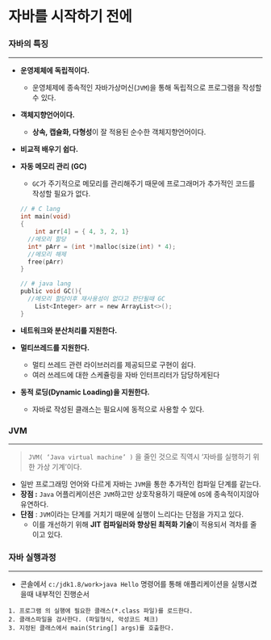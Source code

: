 # 자바를 시작하기 전에

### 자바의 특징

---

- **운영제체에 독립적이다.**
    - 운영체제에 종속적인 자바가상머신(`JVM`)을 통해 독립적으로  프로그램을 작성할 수 있다.
- **객체지향언어이다.**
    - **상속, 캡슐화, 다형성**이 잘 적용된 순수한 객체지향언어이다.
- **비교적 배우기 쉽다.**
- **자동 메모리 관리 (GC)**
    - `GC`가 주기적으로 메모리를 관리해주기 때문에 프로그래머가 추가적인 코드를 작성할 필요가 없다.
    
    ```c
    // # C lang
    int main(void)
    {
    	int arr[4] = { 4, 3, 2, 1}
      //메모리 할당
      int* pArr = (int *)malloc(size(int) * 4);
      //메모리 해제
      free(pArr)
    }
    
    // # java lang
    public void GC(){
      //메모리 할당이후 재사용성이 없다고 판단될때 GC
    	List<Integer> arr = new ArrayList<>();
    }
    ```
    
- **네트워크와 분산처리를 지원한다.**
- **멀티쓰레드를 지원한다.**
    - 멀티 쓰레드 관련 라이브러리를 제공되므로 구현이 쉽다.
    - 여러 쓰레드에 대한 스케쥴링을 자바 인터프리터가 담당하게된다
- **동적 로딩(Dynamic Loading)을 지원한다.**
    - 자바로 작성된 클래스는 필요시에 동적으로 사용할 수 있다.
    

### JVM

---

> `JVM( ‘Java virtual machine’ )` 을 줄인 것으로 직역시 ‘자바를 실행하기 위한 가상 기계’이다.
> 
- 일반 프로그래밍 언어와 다르게 자바는 `JVM`을 통한 추가적인 컴파일 단계를 같는다.
- **장점 :** `Java` 어플리케이션은 `JVM`하고만 상호작용하기 때문에 `OS`에 종속적이지않아 유연하다.
- **단점** : `JVM`이라는 단계를 거치기 때문에 실행이 느리다는 단점을 가지고 있다.
    - 이를 개선하기 위해 **JIT 컴파일러와 향상된 최적화 기술**이 적용되서 격차를 줄이고 있다.
    

### 자바 실행과정

---

- 콘솔에서 `c:/jdk1.8/work>java Hello` 명령어를 통해 애플리케이션을 실행시켰을때 내부적인 진행순서

```
1. 프로그램 의 실행에 필요한 클래스(*.class 파일)를 로드한다.
2. 클래스파일을 검사한다. (파일형식, 악성코드 체크)
3. 지정된 클래스에서 main(String[] args)를 호출한다.
```
